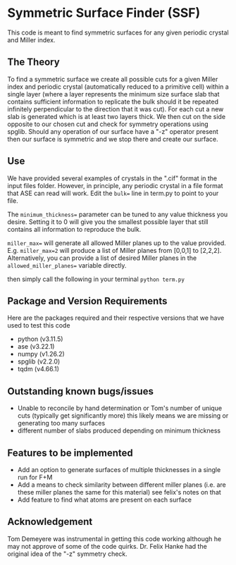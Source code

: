 # Symmetric Surface Finder (SSF)

This code is meant to find symmetric surfaces for any given periodic crystal and Miller index. 

## The Theory

To find a symmetric surface we create all possible cuts for a given Miller index and periodic crystal (automatically reduced to a primitive cell) within a single layer (where a layer represents the minimum size surface slab that contains sufficient information to replicate the bulk should it be repeated infinitely perpendicular to the direction that it was cut). For each cut a new slab is generated which is at least two layers thick. We then cut on the side opposite to our chosen cut and check for symmetry operations using spglib. Should any operation of our surface have a "-z" operator present then our surface is symmetric and we stop there and create our surface.

## Use
We have provided several examples of crystals in the ".cif" format in the input files folder. However, in principle, any periodic crystal in a file format that ASE can read will work. Edit the `bulk=` line in term.py to point to your file.

The `minimum_thickness=` parameter can be tuned to any value thickness you desire. Setting it to 0 will give you the smallest possible layer that still contains all information to reproduce the bulk.

`miller_max=` will generate all allowed Miller planes up to the value provided. E.g. `miller_max=2` will produce a list of Miller planes from \[0,0,1\] to \[2,2,2\]. Alternatively, you can provide a list of desired Miller planes in the `allowed_miller_planes=` variable directly.

then simply call the following in your terminal `python term.py`

## Package and Version Requirements

Here are the packages required and their respective versions that we have used to test this code
- python (v3.11.5)
- ase (v3.22.1)
- numpy (v1.26.2)
- spglib (v2.2.0)
- tqdm (v4.66.1)


## Outstanding known bugs/issues
- Unable to reconcile by hand determination or Tom's number of unique cuts (typically get significantly more) this likely means we are missing or generating too many surfaces
- different number of slabs produced depending on minimum thickness

## Features to be implemented
+ Add an option to generate surfaces of multiple thicknesses in a single run for F+M
+ Add a means to check similarity between different miller planes (i.e. are these miller planes the same for this material) see felix's notes on that
+ Add feature to find what atoms are present on each surface


## Acknowledgement

Tom Demeyere was instrumental in getting this code working although he may not approve of some of the code quirks. Dr. Felix Hanke had the original idea of the "-z" symmetry check.
